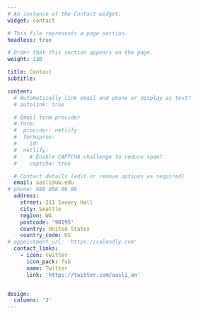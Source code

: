```yaml
---
# An instance of the Contact widget.
widget: contact

# This file represents a page section.
headless: true

# Order that this section appears on the page.
weight: 130

title: Contact
subtitle:

content:
  # Automatically link email and phone or display as text?
  # autolink: true

  # Email form provider
  # form:
  #  provider: netlify
  #  formspree:
  #    id:
  #  netlify:
  #    # Enable CAPTCHA challenge to reduce spam?
  #    captcha: true

  # Contact details (edit or remove options as required)
  email: aasli@uw.edu
# phone: 888 888 88 88
  address:
    street: 211 Savery Hall
    city: Seattle
    region: WA
    postcode: '98195'
    country: United States
    country_code: US
# appointment_url: 'https://calendly.com'
  contact_links:
    - icon: twitter
      icon_pack: fab
      name: Twitter
      link: 'https://twitter.com/aasli_an'


design:
  columns: '2'
---
```

